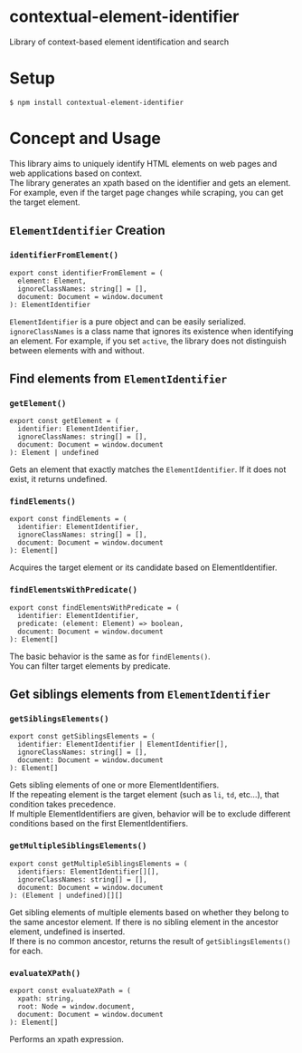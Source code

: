 # contextual-element-identifier
Library of context-based element identification and search

# Setup

```
$ npm install contextual-element-identifier
```

# Concept and Usage
This library aims to uniquely identify HTML elements on web pages and web applications based on context.  
The library generates an xpath based on the identifier and gets an element.  
For example, even if the target page changes while scraping, you can get the target element.  


## `ElementIdentifier` Creation

### `identifierFromElement()`

```
export const identifierFromElement = (
  element: Element,
  ignoreClassNames: string[] = [],
  document: Document = window.document
): ElementIdentifier
```

`ElementIdentifier` is a pure object and can be easily serialized.  
`ignoreClassNames` is a class name that ignores its existence when identifying an element. For example, if you set `active`, the library does not distinguish between elements with and without.  

## Find elements from `ElementIdentifier`

### `getElement()`

```
export const getElement = (
  identifier: ElementIdentifier,
  ignoreClassNames: string[] = [],
  document: Document = window.document
): Element | undefined
```

Gets an element that exactly matches the `ElementIdentifier`. If it does not exist, it returns undefined.  

### `findElements()`

```
export const findElements = (
  identifier: ElementIdentifier,
  ignoreClassNames: string[] = [],
  document: Document = window.document
): Element[]
```

Acquires the target element or its candidate based on ElementIdentifier.  

### `findElementsWithPredicate()`

```
export const findElementsWithPredicate = (
  identifier: ElementIdentifier,
  predicate: (element: Element) => boolean,
  document: Document = window.document
): Element[]
```

The basic behavior is the same as for `findElements()`.  
You can filter target elements by predicate.  

## Get siblings elements from `ElementIdentifier`

### `getSiblingsElements()`

```
export const getSiblingsElements = (
  identifier: ElementIdentifier | ElementIdentifier[],
  ignoreClassNames: string[] = [],
  document: Document = window.document
): Element[]
```

Gets sibling elements of one or more ElementIdentifiers.  
If the repeating element is the target element (such as `li`, `td`, etc...), that condition takes precedence.  
If multiple ElementIdentifiers are given, behavior will be to exclude different conditions based on the first ElementIdentifiers.  

### `getMultipleSiblingsElements()`

```
export const getMultipleSiblingsElements = (
  identifiers: ElementIdentifier[][],
  ignoreClassNames: string[] = [],
  document: Document = window.document
): (Element | undefined)[][]
```

Get sibling elements of multiple elements based on whether they belong to the same ancestor element. If there is no sibling element in the ancestor element, undefined is inserted.  
If there is no common ancestor, returns the result of `getSiblingsElements()` for each.  

### `evaluateXPath()`

```
export const evaluateXPath = (
  xpath: string,
  root: Node = window.document,
  document: Document = window.document
): Element[]
```

Performs an xpath expression.  
